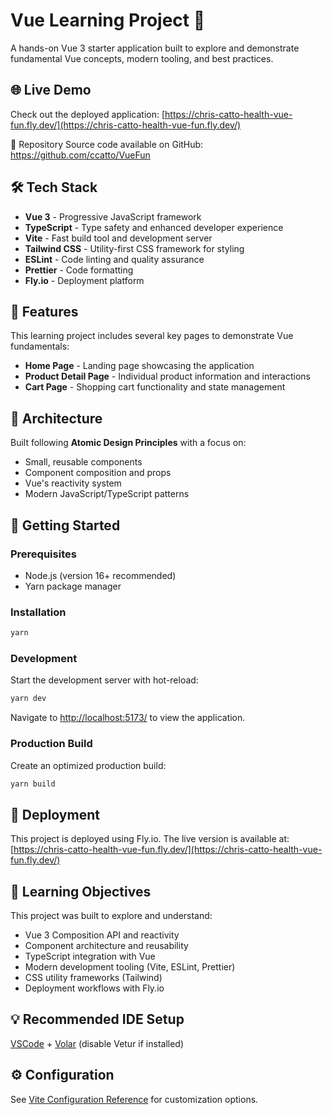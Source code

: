 # Vue Learning Project 🚀

A hands-on Vue 3 starter application built to explore and demonstrate fundamental Vue concepts, modern tooling, and best practices.

## 🌐 Live Demo

Check out the deployed application: [https://chris-catto-health-vue-fun.fly.dev/](https://chris-catto-health-vue-fun.fly.dev/)

📂 Repository
Source code available on GitHub: https://github.com/ccatto/VueFun

## 🛠️ Tech Stack

- **Vue 3** - Progressive JavaScript framework
- **TypeScript** - Type safety and enhanced developer experience
- **Vite** - Fast build tool and development server
- **Tailwind CSS** - Utility-first CSS framework for styling
- **ESLint** - Code linting and quality assurance
- **Prettier** - Code formatting
- **Fly.io** - Deployment platform

## 📱 Features

This learning project includes several key pages to demonstrate Vue fundamentals:

- **Home Page** - Landing page showcasing the application
- **Product Detail Page** - Individual product information and interactions
- **Cart Page** - Shopping cart functionality and state management

## 🧱 Architecture

Built following **Atomic Design Principles** with a focus on:

- Small, reusable components
- Component composition and props
- Vue's reactivity system
- Modern JavaScript/TypeScript patterns

## 🚀 Getting Started

### Prerequisites

- Node.js (version 16+ recommended)
- Yarn package manager

### Installation

```sh
yarn
```

### Development

Start the development server with hot-reload:

```sh
yarn dev
```

Navigate to [http://localhost:5173/](http://localhost:5173/) to view the application.

### Production Build

Create an optimized production build:

```sh
yarn build
```

## 🚢 Deployment

This project is deployed using Fly.io. The live version is available at:
[https://chris-catto-health-vue-fun.fly.dev/](https://chris-catto-health-vue-fun.fly.dev/)

## 🎯 Learning Objectives

This project was built to explore and understand:

- Vue 3 Composition API and reactivity
- Component architecture and reusability
- TypeScript integration with Vue
- Modern development tooling (Vite, ESLint, Prettier)
- CSS utility frameworks (Tailwind)
- Deployment workflows with Fly.io

## 💡 Recommended IDE Setup

[VSCode](https://code.visualstudio.com/) + [Volar](https://marketplace.visualstudio.com/items?itemName=Vue.volar) (disable Vetur if installed)

## ⚙️ Configuration

See [Vite Configuration Reference](https://vite.dev/config/) for customization options.
